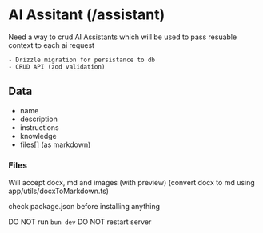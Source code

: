 # AI Assitant (/assistant)
Need a way to crud AI Assistants which will be used to pass resuable context to each ai request

    - Drizzle migration for persistance to db
    - CRUD API (zod validation)

## Data

- name
- description
- instructions
- knowledge
- files[] (as markdown)

### Files

Will accept docx, md and images (with preview)
(convert docx to md using app/utils/docxToMarkdown.ts) 

check package.json before installing anything

DO NOT run `bun dev`
DO NOT restart server